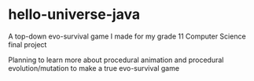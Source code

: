 # hello-universe-java

A top-down evo-survival game I made for my grade 11 Computer Science final project

Planning to learn more about procedural animation and procedural evolution/mutation to make a true evo-survival game
